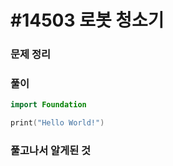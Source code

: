 # #14503 로봇 청소기

### 문제 정리



### 풀이



```Swift
import Foundation

print("Hello World!")

```



### 풀고나서 알게된 것
